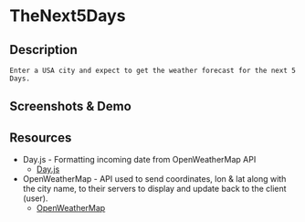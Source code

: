 # TheNext5Days

## Description
    Enter a USA city and expect to get the weather forecast for the next 5 Days.

## Screenshots & Demo


## Resources
-   Day.js - Formatting incoming date from OpenWeatherMap API
    -   [Day.js](https://day.js.org/)
-   OpenWeatherMap - API used to send 
coordinates, lon & lat along with the city name, to their servers to display and update back to the client (user). 
    -   [OpenWeatherMap](https://openweathermap.org/)